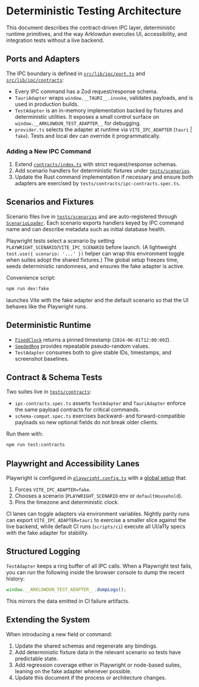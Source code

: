 # Deterministic Testing Architecture

This document describes the contract-driven IPC layer, deterministic runtime primitives, and the way Arklowdun executes UI, accessibility, and integration tests without a live backend.

## Ports and Adapters

The IPC boundary is defined in [`src/lib/ipc/port.ts`](../src/lib/ipc/port.ts) and [`src/lib/ipc/contracts`](../src/lib/ipc/contracts/index.ts):

- Every IPC command has a Zod request/response schema.
- `TauriAdapter` wraps `window.__TAURI__.invoke`, validates payloads, and is used in production builds.
- `TestAdapter` is an in-memory implementation backed by fixtures and deterministic utilities. It exposes a small control surface on `window.__ARKLOWDUN_TEST_ADAPTER__` for debugging.
- `provider.ts` selects the adapter at runtime via `VITE_IPC_ADAPTER` (`tauri` | `fake`). Tests and local dev can override it programmatically.

### Adding a New IPC Command

1. Extend [`contracts/index.ts`](../src/lib/ipc/contracts/index.ts) with strict request/response schemas.
2. Add scenario handlers for deterministic fixtures under [`tests/scenarios`](../tests/scenarios).
3. Update the Rust command implementation if necessary and ensure both adapters are exercised by `tests/contracts/ipc-contracts.spec.ts`.

## Scenarios and Fixtures

Scenario files live in [`tests/scenarios`](../tests/scenarios) and are auto-registered through [`ScenarioLoader`](../src/lib/ipc/scenarioLoader.ts). Each scenario exports handlers keyed by IPC command name and can describe metadata such as initial database health.

Playwright tests select a scenario by setting `PLAYWRIGHT_SCENARIO`/`VITE_IPC_SCENARIO` before launch. (A lightweight `test.use({ scenario: '...' })` helper can wrap this environment toggle when suites adopt the shared fixtures.) The global setup freezes time, seeds deterministic randomness, and ensures the fake adapter is active.

Convenience script:

```bash
npm run dev:fake
```

launches Vite with the fake adapter and the default scenario so that the UI behaves like the Playwright runs.

## Deterministic Runtime

- [`FixedClock`](../src/lib/runtime/clock.ts) returns a pinned timestamp (`2024-06-01T12:00:00Z`).
- [`SeededRng`](../src/lib/runtime/rng.ts) provides repeatable pseudo-random values.
- `TestAdapter` consumes both to give stable IDs, timestamps, and screenshot baselines.

## Contract & Schema Tests

Two suites live in [`tests/contracts`](../tests/contracts):

- `ipc-contracts.spec.ts` asserts `TestAdapter` and `TauriAdapter` enforce the same payload contracts for critical commands.
- `schema-compat.spec.ts` exercises backward- and forward-compatible payloads so new optional fields do not break older clients.

Run them with:

```bash
npm run test:contracts
```

## Playwright and Accessibility Lanes

Playwright is configured in [`playwright.config.ts`](../playwright.config.ts) with a [global setup](../tests/e2e/global.setup.ts) that:

1. Forces `VITE_IPC_ADAPTER=fake`.
2. Chooses a scenario (`PLAYWRIGHT_SCENARIO` env or `defaultHousehold`).
3. Pins the timezone and deterministic clock.

CI lanes can toggle adapters via environment variables. Nightly parity runs can export `VITE_IPC_ADAPTER=tauri` to exercise a smaller slice against the live backend, while default CI runs (`scripts/ci`) execute all UI/a11y specs with the fake adapter for stability.

## Structured Logging

`TestAdapter` keeps a ring buffer of all IPC calls. When a Playwright test fails, you can run the following inside the browser console to dump the recent history:

```js
window.__ARKLOWDUN_TEST_ADAPTER__.dumpLogs();
```

This mirrors the data emitted in CI failure artifacts.

## Extending the System

When introducing a new field or command:

1. Update the shared schemas and regenerate any bindings.
2. Add deterministic fixture data in the relevant scenario so tests have predictable state.
3. Add regression coverage either in Playwright or node-based suites, leaning on the fake adapter whenever possible.
4. Update this document if the process or architecture changes.
